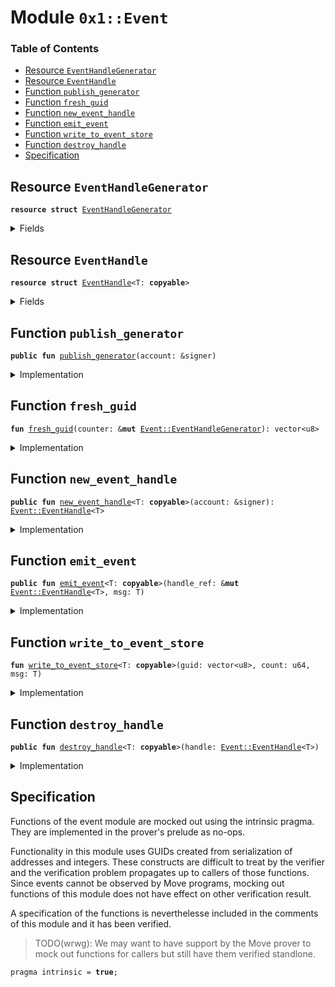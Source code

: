 
<a name="0x1_Event"></a>

# Module `0x1::Event`

### Table of Contents

-  [Resource `EventHandleGenerator`](#0x1_Event_EventHandleGenerator)
-  [Resource `EventHandle`](#0x1_Event_EventHandle)
-  [Function `publish_generator`](#0x1_Event_publish_generator)
-  [Function `fresh_guid`](#0x1_Event_fresh_guid)
-  [Function `new_event_handle`](#0x1_Event_new_event_handle)
-  [Function `emit_event`](#0x1_Event_emit_event)
-  [Function `write_to_event_store`](#0x1_Event_write_to_event_store)
-  [Function `destroy_handle`](#0x1_Event_destroy_handle)
-  [Specification](#0x1_Event_Specification)



<a name="0x1_Event_EventHandleGenerator"></a>

## Resource `EventHandleGenerator`



<pre><code><b>resource</b> <b>struct</b> <a href="#0x1_Event_EventHandleGenerator">EventHandleGenerator</a>
</code></pre>



<details>
<summary>Fields</summary>


<dl>
<dt>
<code>counter: u64</code>
</dt>
<dd>

</dd>
<dt>
<code>addr: address</code>
</dt>
<dd>

</dd>
</dl>


</details>

<a name="0x1_Event_EventHandle"></a>

## Resource `EventHandle`



<pre><code><b>resource</b> <b>struct</b> <a href="#0x1_Event_EventHandle">EventHandle</a>&lt;T: <b>copyable</b>&gt;
</code></pre>



<details>
<summary>Fields</summary>


<dl>
<dt>
<code>counter: u64</code>
</dt>
<dd>

</dd>
<dt>
<code>guid: vector&lt;u8&gt;</code>
</dt>
<dd>

</dd>
</dl>


</details>

<a name="0x1_Event_publish_generator"></a>

## Function `publish_generator`



<pre><code><b>public</b> <b>fun</b> <a href="#0x1_Event_publish_generator">publish_generator</a>(account: &signer)
</code></pre>



<details>
<summary>Implementation</summary>


<pre><code><b>public</b> <b>fun</b> <a href="#0x1_Event_publish_generator">publish_generator</a>(account: &signer) {
    move_to(account, <a href="#0x1_Event_EventHandleGenerator">EventHandleGenerator</a>{ counter: 0, addr: <a href="Signer.md#0x1_Signer_address_of">Signer::address_of</a>(account) })
}
</code></pre>



</details>

<a name="0x1_Event_fresh_guid"></a>

## Function `fresh_guid`



<pre><code><b>fun</b> <a href="#0x1_Event_fresh_guid">fresh_guid</a>(counter: &<b>mut</b> <a href="#0x1_Event_EventHandleGenerator">Event::EventHandleGenerator</a>): vector&lt;u8&gt;
</code></pre>



<details>
<summary>Implementation</summary>


<pre><code><b>fun</b> <a href="#0x1_Event_fresh_guid">fresh_guid</a>(counter: &<b>mut</b> <a href="#0x1_Event_EventHandleGenerator">EventHandleGenerator</a>): vector&lt;u8&gt; {
    <b>let</b> sender_bytes = <a href="LCS.md#0x1_LCS_to_bytes">LCS::to_bytes</a>(&counter.addr);
    <b>let</b> count_bytes = <a href="LCS.md#0x1_LCS_to_bytes">LCS::to_bytes</a>(&counter.counter);
    counter.counter = counter.counter + 1;

    // <a href="#0x1_Event_EventHandleGenerator">EventHandleGenerator</a> goes first just in case we want <b>to</b> extend address in the future.
    <a href="Vector.md#0x1_Vector_append">Vector::append</a>(&<b>mut</b> count_bytes, sender_bytes);

    count_bytes
}
</code></pre>



</details>

<a name="0x1_Event_new_event_handle"></a>

## Function `new_event_handle`



<pre><code><b>public</b> <b>fun</b> <a href="#0x1_Event_new_event_handle">new_event_handle</a>&lt;T: <b>copyable</b>&gt;(account: &signer): <a href="#0x1_Event_EventHandle">Event::EventHandle</a>&lt;T&gt;
</code></pre>



<details>
<summary>Implementation</summary>


<pre><code><b>public</b> <b>fun</b> <a href="#0x1_Event_new_event_handle">new_event_handle</a>&lt;T: <b>copyable</b>&gt;(account: &signer): <a href="#0x1_Event_EventHandle">EventHandle</a>&lt;T&gt;
<b>acquires</b> <a href="#0x1_Event_EventHandleGenerator">EventHandleGenerator</a> {
    <a href="#0x1_Event_EventHandle">EventHandle</a>&lt;T&gt; {
        counter: 0,
        guid: <a href="#0x1_Event_fresh_guid">fresh_guid</a>(borrow_global_mut&lt;<a href="#0x1_Event_EventHandleGenerator">EventHandleGenerator</a>&gt;(<a href="Signer.md#0x1_Signer_address_of">Signer::address_of</a>(account)))
    }
}
</code></pre>



</details>

<a name="0x1_Event_emit_event"></a>

## Function `emit_event`



<pre><code><b>public</b> <b>fun</b> <a href="#0x1_Event_emit_event">emit_event</a>&lt;T: <b>copyable</b>&gt;(handle_ref: &<b>mut</b> <a href="#0x1_Event_EventHandle">Event::EventHandle</a>&lt;T&gt;, msg: T)
</code></pre>



<details>
<summary>Implementation</summary>


<pre><code><b>public</b> <b>fun</b> <a href="#0x1_Event_emit_event">emit_event</a>&lt;T: <b>copyable</b>&gt;(handle_ref: &<b>mut</b> <a href="#0x1_Event_EventHandle">EventHandle</a>&lt;T&gt;, msg: T) {
    <b>let</b> guid = *&handle_ref.guid;

    <a href="#0x1_Event_write_to_event_store">write_to_event_store</a>&lt;T&gt;(guid, handle_ref.counter, msg);
    handle_ref.counter = handle_ref.counter + 1;
}
</code></pre>



</details>

<a name="0x1_Event_write_to_event_store"></a>

## Function `write_to_event_store`



<pre><code><b>fun</b> <a href="#0x1_Event_write_to_event_store">write_to_event_store</a>&lt;T: <b>copyable</b>&gt;(guid: vector&lt;u8&gt;, count: u64, msg: T)
</code></pre>



<details>
<summary>Implementation</summary>


<pre><code><b>native</b> <b>fun</b> <a href="#0x1_Event_write_to_event_store">write_to_event_store</a>&lt;T: <b>copyable</b>&gt;(guid: vector&lt;u8&gt;, count: u64, msg: T);
</code></pre>



</details>

<a name="0x1_Event_destroy_handle"></a>

## Function `destroy_handle`



<pre><code><b>public</b> <b>fun</b> <a href="#0x1_Event_destroy_handle">destroy_handle</a>&lt;T: <b>copyable</b>&gt;(handle: <a href="#0x1_Event_EventHandle">Event::EventHandle</a>&lt;T&gt;)
</code></pre>



<details>
<summary>Implementation</summary>


<pre><code><b>public</b> <b>fun</b> <a href="#0x1_Event_destroy_handle">destroy_handle</a>&lt;T: <b>copyable</b>&gt;(handle: <a href="#0x1_Event_EventHandle">EventHandle</a>&lt;T&gt;) {
    <a href="#0x1_Event_EventHandle">EventHandle</a>&lt;T&gt; { counter: _, guid: _ } = handle;
}
</code></pre>



</details>

<a name="0x1_Event_Specification"></a>

## Specification


Functions of the event module are mocked out using the intrinsic
pragma. They are implemented in the prover's prelude as no-ops.

Functionality in this module uses GUIDs created from serialization of
addresses and integers. These constructs are difficult to treat by the
verifier and the verification problem propagates up to callers of
those functions. Since events cannot be observed by Move programs,
mocking out functions of this module does not have effect on other
verification result.

A specification of the functions is neverthelesse  included in the
comments of this module and it has been verified.

> TODO(wrwg): We may want to have support by the Move prover to
> mock out functions for callers but still have them verified
> standlone.


<pre><code>pragma intrinsic = <b>true</b>;
</code></pre>
